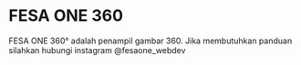 # FESA ONE 360
FESA ONE 360° adalah penampil gambar 360. Jika membutuhkan panduan silahkan hubungi instagram @fesaone_webdev
